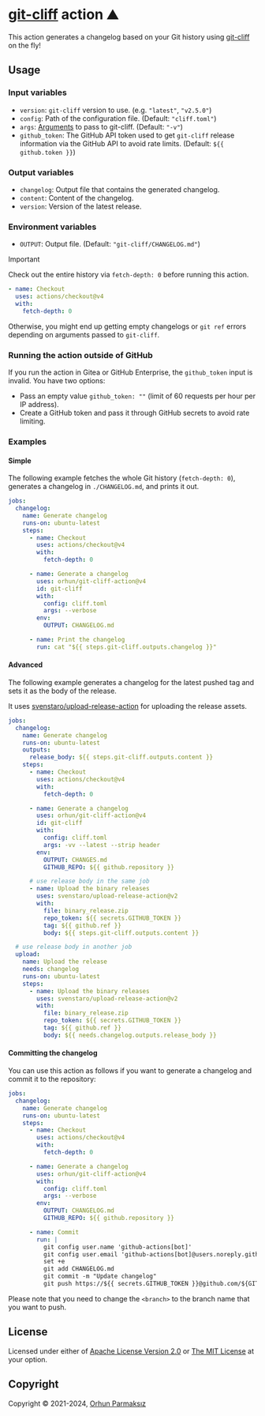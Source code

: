 # [git-cliff](https://github.com/orhun/git-cliff) action ⛰️

This action generates a changelog based on your Git history using [git-cliff](https://github.com/orhun/git-cliff) on the fly!

## Usage

### Input variables

- `version`: `git-cliff` version to use. (e.g. `"latest"`, `"v2.5.0"`)
- `config`: Path of the configuration file. (Default: `"cliff.toml"`)
- `args`: [Arguments](https://github.com/orhun/git-cliff#usage) to pass to git-cliff. (Default: `"-v"`)
- `github_token`: The GitHub API token used to get `git-cliff` release information via the GitHub API to avoid rate limits. (Default: `${{ github.token }}`)

### Output variables

- `changelog`: Output file that contains the generated changelog.
- `content`: Content of the changelog.
- `version`: Version of the latest release.

### Environment variables

- `OUTPUT`: Output file. (Default: `"git-cliff/CHANGELOG.md"`)

> [!IMPORTANT]
> Check out the entire history via `fetch-depth: 0` before running this action.
>
> ```yaml
> - name: Checkout
>   uses: actions/checkout@v4
>   with:
>     fetch-depth: 0
> ```
>
> Otherwise, you might end up getting empty changelogs or `git ref` errors depending on arguments passed to `git-cliff`.

### Running the action outside of GitHub

If you run the action in Gitea or GitHub Enterprise, the `github_token` input is invalid. You have two options:

- Pass an empty value `github_token: ""` (limit of 60 requests per hour per IP address).
- Create a GitHub token and pass it through GitHub secrets to avoid rate limiting.

### Examples

#### Simple

The following example fetches the whole Git history (`fetch-depth: 0`), generates a changelog in `./CHANGELOG.md`, and prints it out.

```yml
jobs:
  changelog:
    name: Generate changelog
    runs-on: ubuntu-latest
    steps:
      - name: Checkout
        uses: actions/checkout@v4
        with:
          fetch-depth: 0

      - name: Generate a changelog
        uses: orhun/git-cliff-action@v4
        id: git-cliff
        with:
          config: cliff.toml
          args: --verbose
        env:
          OUTPUT: CHANGELOG.md

      - name: Print the changelog
        run: cat "${{ steps.git-cliff.outputs.changelog }}"
```

#### Advanced

The following example generates a changelog for the latest pushed tag and sets it as the body of the release.

It uses [svenstaro/upload-release-action](https://github.com/svenstaro/upload-release-action) for uploading the release assets.

```yml
jobs:
  changelog:
    name: Generate changelog
    runs-on: ubuntu-latest
    outputs:
      release_body: ${{ steps.git-cliff.outputs.content }}
    steps:
      - name: Checkout
        uses: actions/checkout@v4
        with:
          fetch-depth: 0

      - name: Generate a changelog
        uses: orhun/git-cliff-action@v4
        id: git-cliff
        with:
          config: cliff.toml
          args: -vv --latest --strip header
        env:
          OUTPUT: CHANGES.md
          GITHUB_REPO: ${{ github.repository }}

      # use release body in the same job
      - name: Upload the binary releases
        uses: svenstaro/upload-release-action@v2
        with:
          file: binary_release.zip
          repo_token: ${{ secrets.GITHUB_TOKEN }}
          tag: ${{ github.ref }}
          body: ${{ steps.git-cliff.outputs.content }}

  # use release body in another job
  upload:
    name: Upload the release
    needs: changelog
    runs-on: ubuntu-latest
    steps:
      - name: Upload the binary releases
        uses: svenstaro/upload-release-action@v2
        with:
          file: binary_release.zip
          repo_token: ${{ secrets.GITHUB_TOKEN }}
          tag: ${{ github.ref }}
          body: ${{ needs.changelog.outputs.release_body }}
```

#### Committing the changelog

You can use this action as follows if you want to generate a changelog and commit it to the repository:

```yml
jobs:
  changelog:
    name: Generate changelog
    runs-on: ubuntu-latest
    steps:
      - name: Checkout
        uses: actions/checkout@v4
        with:
          fetch-depth: 0

      - name: Generate a changelog
        uses: orhun/git-cliff-action@v4
        with:
          config: cliff.toml
          args: --verbose
        env:
          OUTPUT: CHANGELOG.md
          GITHUB_REPO: ${{ github.repository }}

      - name: Commit
        run: |
          git config user.name 'github-actions[bot]'
          git config user.email 'github-actions[bot]@users.noreply.github.com'
          set +e
          git add CHANGELOG.md
          git commit -m "Update changelog"
          git push https://${{ secrets.GITHUB_TOKEN }}@github.com/${GITHUB_REPOSITORY}.git <branch>
```

Please note that you need to change the `<branch>` to the branch name that you want to push.

## License

Licensed under either of [Apache License Version 2.0](./LICENSE-APACHE) or [The MIT License](./LICENSE-MIT) at your option.

## Copyright

Copyright © 2021-2024, [Orhun Parmaksız](mailto:orhunparmaksiz@gmail.com)
